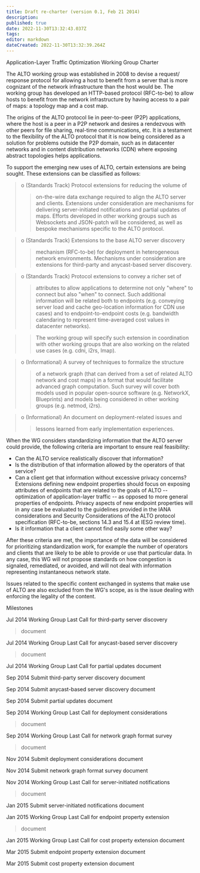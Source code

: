```yaml
---
title: Draft re-charter (version 0.1, Feb 21 2014)
description: 
published: true
date: 2022-11-30T13:32:43.037Z
tags: 
editor: markdown
dateCreated: 2022-11-30T13:32:39.264Z
---
```


Application-Layer Traffic Optimization Working Group Charter

The ALTO working group was established in 2008 to devise a request/
response protocol for allowing a host to benefit from a server that is
more cognizant of the network infrastructure than the host would be.
The working group has developed an HTTP-based protocol (RFC-to-be) to
allow hosts to benefit from the network infrastructure by having
access to a pair of maps: a topology map and a cost map.

The origins of the ALTO protocol lie in peer-to-peer (P2P)
applications, where the host is a peer in a P2P network and desires
a rendezvous with other peers for file sharing, real-time
communications, etc. It is a testament to the flexibility of the ALTO
protocol that it is now being considered as a solution for problems
outside the P2P domain, such as in datacenter networks and in content
distribution networks (CDN) where exposing abstract topologies helps
applications.

To support the emerging new uses of ALTO, certain extensions are being
sought. These extensions can be classified as follows:

> 
> o (Standards Track) Protocol extensions for reducing the volume of
> 
> > 
> > on-the-wire data exchange required to align the ALTO server and
> > clients. Extensions under consideration are mechanisms for
> > delivering server-initiated notifications and partial updates of
> > maps. Efforts developed in other working groups such as Websockets
> > and JSON-patch will be considered, as well as bespoke mechanisms
> > specific to the ALTO protocol.
> > 
> 

> 
> o (Standards Track) Extensions to the base ALTO server discovery
> 
> > 
> > mechanism (RFC-to-be) for deployment in heterogeneous network
> > environments. Mechanisms under consideration are extensions for
> > third-party and anycast-based server discovery.
> > 
> 

> 
> o (Standards Track) Protocol extensions to convey a richer set of
> 
> > 
> > attributes to allow applications to determine not only "where" to
> > connect but also "when" to connect. Such additional information
> > will be related both to endpoints (e.g. conveying server load and
> > cache geo-location information for CDN use cases) and to
> > endpoint-to-endpoint costs (e.g. bandwidth calendaring to represent
> > time-averaged cost values in datacenter networks).
> > 
> 

> 
> > 
> > The working group will specify such extension in coordination with
> > other working groups that are also working on the related use cases
> > (e.g. cdni, i2rs, lmap).
> > 
> 

> 
> o (Informational) A survey of techniques to formalize the structure
> 
> > 
> > of a network graph (that can derived from a set of related ALTO
> > network and cost maps) in a format that would facilitate advanced
> > graph computation. Such survey will cover both models used in
> > popular open-source software (e.g. NetworkX, Blueprints) and models
> > being considered in other working groups (e.g. netmod, i2rs).
> > 
> 

> 
> o (Informational) An document on deployment-related issues and
> 
> > 
> > lessons learned from early implementation experiences.
> > 
> 

When the WG considers standardizing information that the ALTO server
could provide, the following criteria are important to ensure real
feasibility:

* Can the ALTO service realistically discover that information?
* Is the distribution of that information allowed by the operators of
that service?
* Can a client get that information without excessive privacy
concerns? Extensions defining new endpoint properties should focus
on exposing attributes of endpoints that are related to the goals
of ALTO -- optimization of application-layer traffic -- as opposed
to more general properties of endpoints. Privacy aspects of new
endpoint properties will in any case be evaluated to the guidelines
provided in the IANA considerations and Security Considerations of
the ALTO protocol specification (RFC-to-be, sections 14.3 and 15.4
at IESG review time).
* Is it information that a client cannot find easily some other way?

After these criteria are met, the importance of the data will be
considered for prioritizing standardization work, for example the
number of operators and clients that are likely to be able to provide
or use that particular data. In any case, this WG will not propose
standards on how congestion is signaled, remediated, or avoided, and
will not deal with information representing instantaneous network
state.

Issues related to the specific content exchanged in systems that make
use of ALTO are also excluded from the WG's scope, as is the issue
dealing with enforcing the legality of the content.

Milestones

Jul 2014 Working Group Last Call for third-party server discovery

> 
> document
> 

Jul 2014 Working Group Last Call for anycast-based server discovery

> 
> document
> 

Jul 2014 Working Group Last Call for partial updates document

Sep 2014 Submit third-party server discovery document

Sep 2014 Submit anycast-based server discovery document

Sep 2014 Submit partial updates document

Sep 2014 Working Group Last Call for deployment considerations

> 
> document
> 

Sep 2014 Working Group Last Call for network graph format survey

> 
> document
> 

Nov 2014 Submit deployment considerations document

Nov 2014 Submit network graph format survey document

Nov 2014 Working Group Last Call for server-initiated notifications

> 
> document
> 

Jan 2015 Submit server-initiated notifications document

Jan 2015 Working Group Last Call for endpoint property extension

> 
> document
> 

Jan 2015 Working Group Last Call for cost property extension document

Mar 2015 Submit endpoint property extension document

Mar 2015 Submit cost property extension document
